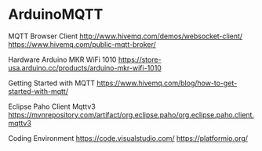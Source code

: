 # ArduinoMQTT

MQTT Browser Client
http://www.hivemq.com/demos/websocket-client/
https://www.hivemq.com/public-mqtt-broker/

Hardware Arduino MKR WiFi 1010
https://store-usa.arduino.cc/products/arduino-mkr-wifi-1010

Getting Started with MQTT
https://www.hivemq.com/blog/how-to-get-started-with-mqtt/

Eclipse Paho Client Mqttv3
https://mvnrepository.com/artifact/org.eclipse.paho/org.eclipse.paho.client.mqttv3


Coding Environment
https://code.visualstudio.com/
https://platformio.org/

